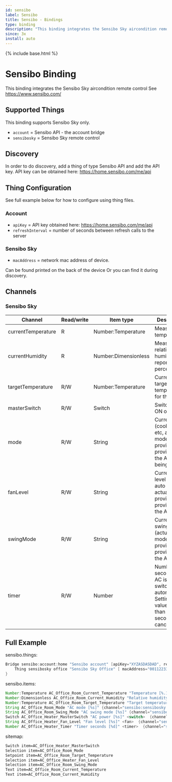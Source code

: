 ```yaml
---
id: sensibo
label: Sensibo
title: Sensibo - Bindings
type: binding
description: "This binding integrates the Sensibo Sky aircondition remote control"
since: 3x
install: auto
---
```


<!-- Attention authors: Do not edit directly. Please add your changes to the appropriate source repository -->

{% include base.html %}

# Sensibo Binding

This binding integrates the Sensibo Sky aircondition remote control
See <https://www.sensibo.com/>

## Supported Things

This binding supports Sensibo Sky only.

- `account` = Sensibo API - the account bridge
- `sensibosky` = Sensibo Sky remote control

## Discovery

In order to do discovery, add a thing of type Sensibo API and add the API key.
API key can be obtained here: <https://home.sensibo.com/me/api>

## Thing Configuration

See full example below for how to configure using thing files.

### Account

- `apiKey` = API key obtained here: <https://home.sensibo.com/me/api>
- `refreshInterval` = number of seconds between refresh calls to the server

### Sensibo Sky

- `macAddress` = network mac address of device.

Can be found printed on the back of the device
Or you can find it during discovery.

## Channels

### Sensibo Sky

| Channel            | Read/write | Item type            | Description                                                                                                         |
| ------------------ | ---------- | -------------------- | ------------------------------------------------------------------------------------------------------------------- |
| currentTemperature | R          | Number:Temperature   | Measured temperature                                                                                                |
| currentHumidity    | R          | Number:Dimensionless | Measured relative humidity, reported in percent                                                                     |
| targetTemperature  | R/W        | Number:Temperature   | Current target temperature for this room                                                                            |
| masterSwitch       | R/W        | Switch               | Switch AC ON or OFF                                                                                                 |
| mode               | R/W        | String               | Current mode (cool, heat, etc, actual modes provided provided by the API) being active                              |
| fanLevel           | R/W        | String               | Current fan level (low, auto etc, actual levels provided provided by the API                                        |
| swingMode          | R/W        | String               | Current swing mode (actual modes provided provided by the API                                                       |
| timer              | R/W        | Number               | Number of seconds until AC is switched off automatically. Setting to a value less than 60 seconds will cancel timer |

## Full Example

sensibo.things:

```java
Bridge sensibo:account:home "Sensibo account" [apiKey="XYZASDASDAD", refreshInterval=120] {
    Thing sensibosky office "Sensibo Sky Office" [ macAddress="001122334455" ]
}
```

sensibo.items:

```java
Number:Temperature AC_Office_Room_Current_Temperature "Temperature [%.1f %unit%]" <temperature>  {channel="sensibo:sensibosky:home:office:currentTemperature"}
Number:Dimensionless AC_Office_Room_Current_Humidity "Relative humidity [%.1f %%]" <humidity  >  {channel="sensibo:sensibosky:home:office:currentHumidity"}
Number:Temperature AC_Office_Room_Target_Temperature "Target temperature [%d %unit%]" <temperature>  {channel="sensibo:sensibosky:home:office:targetTemperature"}
String AC_Office_Room_Mode "AC mode [%s]" {channel="sensibo:sensibosky:home:office:mode"}
String AC_Office_Room_Swing_Mode "AC swing mode [%s]" {channel="sensibo:sensibosky:home:office:swingMode"}
Switch AC_Office_Heater_MasterSwitch "AC power [%s]" <switch>  {channel="sensibo:sensibosky:home:office:masterSwitch"}
String AC_Office_Heater_Fan_Level "Fan level [%s]" <fan>  {channel="sensibo:sensibosky:home:office:fanLevel"}
Number AC_Office_Heater_Timer "Timer seconds [%d]" <timer>  {channel="sensibo:sensibosky:home:office:timer"}
```

sitemap:

```perl
Switch item=AC_Office_Heater_MasterSwitch
Selection item=AC_Office_Room_Mode 
Setpoint item=AC_Office_Room_Target_Temperature
Selection item=AC_Office_Heater_Fan_Level
Selection item=AC_Office_Room_Swing_Mode
Text item=AC_Office_Room_Current_Temperature  
Text item=AC_Office_Room_Current_Humidity
```
